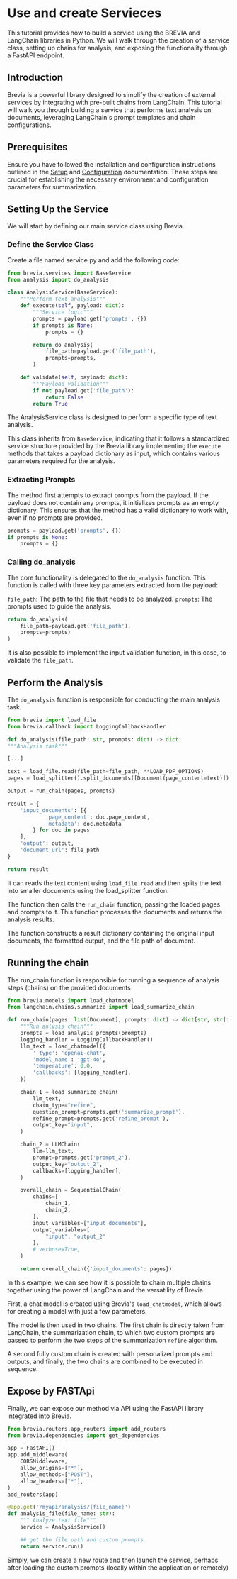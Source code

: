 # Use and create Servieces

This tutorial provides how to build a service using the BREVIA and LangChain libraries in Python. We will walk through the creation of a service class, setting up chains for analysis, and exposing the functionality through a FastAPI endpoint.

## Introduction

Brevia is a powerful library designed to simplify the creation of external services by integrating with pre-built chains from LangChain. This tutorial will walk you through building a service that performs text analysis on documents, leveraging LangChain's prompt templates and chain configurations.

## Prerequisites

Ensure you have followed the installation and configuration instructions outlined in the [Setup](../setup.md) and [Configuration](../config.md) documentation. These steps are crucial for establishing the necessary environment and configuration parameters for summarization.

## Setting Up the Service

We will start by defining our main service class using Brevia.

### Define the Service Class

Create a file named service.py and add the following code:

```Python
from brevia.services import BaseService
from analysis import do_analysis

class AnalysisService(BaseService):
    """Perform text analysis"""
    def execute(self, payload: dict):
        """Service logic"""
        prompts = payload.get('prompts', {})
        if prompts is None:
            prompts = {}

        return do_analysis(
            file_path=payload.get('file_path'),
            prompts=prompts,
        )

    def validate(self, payload: dict):
        """Payload validation"""
        if not payload.get('file_path'):
            return False
        return True
```

The AnalysisService class is designed to perform a specific type of text analysis.

This class inherits from `BaseService`, indicating that it follows a standardized service structure provided by the Brevia library implementing the `execute` methods that takes a payload dictionary as input, which contains various parameters required for the analysis.

### Extracting Prompts

The method first attempts to extract prompts from the payload. If the payload does not contain any prompts, it initializes prompts as an empty dictionary. This ensures that the method has a valid dictionary to work with, even if no prompts are provided.

```python
prompts = payload.get('prompts', {})
if prompts is None:
    prompts = {}
```

### Calling do_analysis

The core functionality is delegated to the `do_analysis` function. This function is called with three key parameters extracted from the payload:

`file_path`: The path to the file that needs to be analyzed.
`prompts`: The prompts used to guide the analysis.

```python
return do_analysis(
    file_path=payload.get('file_path'),
    prompts=prompts)
)
```

It is also possible to implement the input validation function, in this case, to validate the `file_path`.

## Perform the Analysis

The `do_analysis` function is responsible for conducting the main analysis task.

```python
from brevia import load_file
from brevia.callback import LoggingCallbackHandler

def do_analysis(file_path: str, prompts: dict) -> dict:
"""Analysis task"""

[...]

text = load_file.read(file_path=file_path, **LOAD_PDF_OPTIONS)
pages = load_splitter().split_documents([Document(page_content=text)])

output = run_chain(pages, prompts)

result = {
    'input_documents': [{
            'page_content': doc.page_content,
            'metadata': doc.metadata
        } for doc in pages
    ],
    'output': output,
    'document_url': file_path
}

return result
```

It can reads the text content using `load_file.read` and then splits the text into smaller documents using the load_splitter function.

The function then calls the `run_chain` function, passing the loaded pages and prompts to it. This function processes the documents and returns the analysis results.

The function constructs a result dictionary containing the original input documents, the formatted output, and the file path of document.

## Running the chain

The run_chain function is responsible for running a sequence of analysis steps (chains) on the provided documents

```python
from brevia.models import load_chatmodel
from langchain.chains.summarize import load_summarize_chain

def run_chain(pages: list[Document], prompts: dict) -> dict[str, str]:
    """Run anlysis chain"""
    prompts = load_analysis_prompts(prompts)
    logging_handler = LoggingCallbackHandler()
    llm_text = load_chatmodel({
        '_type': 'openai-chat',
        'model_name': 'gpt-4o',
        'temperature': 0.0,
        'callbacks': [logging_handler],
    })

    chain_1 = load_summarize_chain(
        llm_text,
        chain_type="refine",
        question_prompt=prompts.get('summarize_prompt'),
        refine_prompt=prompts.get('refine_prompt'),
        output_key="input",
    )

    chain_2 = LLMChain(
        llm=llm_text,
        prompt=prompts.get('prompt_2'),
        output_key="output_2",
        callbacks=[logging_handler],
    )

    overall_chain = SequentialChain(
        chains=[
            chain_1,
            chain_2,
        ],
        input_variables=["input_documents"],
        output_variables=[
            "input", "output_2"
        ],
        # verbose=True,
    )

    return overall_chain({'input_documents': pages})
```

In this example, we can see how it is possible to chain multiple chains together using the power of LangChain and the versatility of Brevia.

First, a chat model is created using Brevia's `load_chatmodel`, which allows for creating a model with just a few parameters.

The model is then used in two chains. The first chain is directly taken from LangChain, the summarization chain, to which two custom prompts are passed to perform the two steps of the summarization `refine` algorithm.

A second fully custom chain is created with personalized prompts and outputs, and finally, the two chains are combined to be executed in sequence.

## Expose by FASTApi

Finally, we can expose our method via API using the FastAPI library integrated into Brevia.

```python
from brevia.routers.app_routers import add_routers
from brevia.dependencies import get_dependencies

app = FastAPI()
app.add_middleware(
    CORSMiddleware,
    allow_origins=["*"],
    allow_methods=["POST"],
    allow_headers=["*"],
)
add_routers(app)

@app.get('/myapi/analysis/{file_name}')
def analysis_file(file_name: str):
    """ Analyze text file"""
    service = AnalysisService()

    ## get the file path and custom prompts
    return service.run()

```

Simply, we can create a new route and then launch the service, perhaps after loading the custom prompts (locally within the application or remotely)
